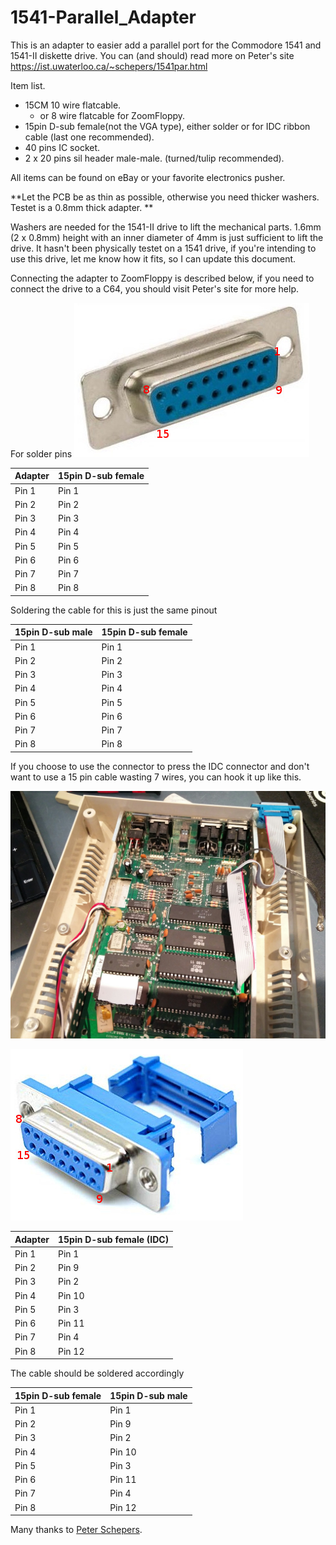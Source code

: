 # 1541-Parallel_Adapter
This is an adapter to easier add a parallel port for the Commodore 1541 and 1541-II diskette drive.
You can (and should) read more on Peter's site https://ist.uwaterloo.ca/~schepers/1541par.html

Item list.
* 15CM 10 wire flatcable.
  * or 8 wire flatcable for ZoomFloppy.
* 15pin D-sub female(not the VGA type), either solder or for IDC ribbon cable (last one recommended).
* 40 pins IC socket.
* 2 x 20 pins sil header male-male. (turned/tulip recommended).

All items can be found on eBay or your favorite electronics pusher.

**Let the PCB be as thin as possible, otherwise you need thicker washers. Testet is a 0.8mm thick adapter. **

Washers are needed for the 1541-II drive to lift the mechanical parts.
1.6mm (2 x 0.8mm) height with an inner diameter of 4mm is just sufficient to lift the drive.
It hasn't been physically testet on a 1541 drive, if you're intending to use this drive, let me know how it fits, so I can update this document.

Connecting the adapter to ZoomFloppy is described below, if you need to connect the drive to a C64, you should visit Peter's site for more help.

For solder pins
![SolderPins](/Pics/forDoc/15Female.jpg)

Adapter | 15pin D-sub female
------------ | -------------
Pin 1 | Pin 1
Pin 2 | Pin 2
Pin 3 | Pin 3
Pin 4 | Pin 4
Pin 5 | Pin 5
Pin 6 | Pin 6
Pin 7 | Pin 7
Pin 8 | Pin 8

Soldering the cable for this is just the same pinout

15pin D-sub male | 15pin D-sub female
------------ | -------------
Pin 1 | Pin 1
Pin 2 | Pin 2
Pin 3 | Pin 3
Pin 4 | Pin 4
Pin 5 | Pin 5
Pin 6 | Pin 6
Pin 7 | Pin 7
Pin 8 | Pin 8




If you choose to use the connector to press the IDC connector and don't want to use a 15 pin cable wasting 7 wires, you can hook it up like this.

![Installed](/Pics/installed.jpg)


![SolderPins](/Pics/forDoc/15FemaleIDC.jpg)

Adapter | 15pin D-sub female (IDC)
------------ | -------------
Pin 1 | Pin 1
Pin 2 | Pin 9
Pin 3 | Pin 2
Pin 4 | Pin 10
Pin 5 | Pin 3
Pin 6 | Pin 11
Pin 7 | Pin 4
Pin 8 | Pin 12

The cable should be soldered accordingly

15pin D-sub female | 15pin D-sub male
------------ | -------------
Pin 1 | Pin 1
Pin 2 | Pin 9
Pin 3 | Pin 2
Pin 4 | Pin 10
Pin 5 | Pin 3
Pin 6 | Pin 11
Pin 7 | Pin 4
Pin 8 | Pin 12





Many thanks to [Peter Schepers](https://ist.uwaterloo.ca/~schepers/1541par.html).
